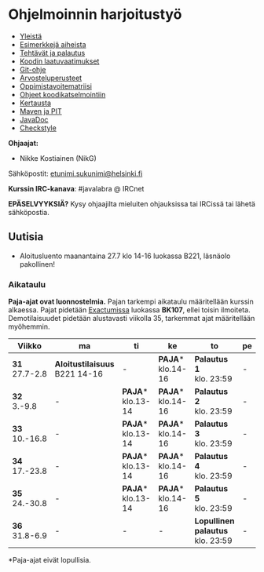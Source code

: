 ﻿# Ohjelmoinnin harjoitustyö
* [Yleistä](ohjeet/Yleistä.md)
* [Esimerkkejä aiheista](ohjeet/Esimerkkejä-aiheista.md)
* [Tehtävät ja palautus](ohjeet/Tehtävät-ja-palautus.md)
* [Koodin laatuvaatimukset](ohjeet/Koodin-laatuvaatimukset.md)
* [Git-ohje](ohjeet/Git-ohje.md)
* [Arvosteluperusteet](ohjeet/Arvosteluperusteet.md)
* [Oppimistavoitematriisi](http://www.cs.helsinki.fi/courses/58160/matriisi)
* [Ohjeet koodikatselmointiin](ohjeet/Koodikatselmointi.md)
* [Kertausta](ohjeet/Kertausta.md)
* [Maven ja PIT](ohjeet/Maven-ja-PIT.md)
* [JavaDoc](ohjeet/JavaDoc.md)
* [Checkstyle](ohjeet/Checkstyle.md)

**Ohjaajat:**
* Nikke Kostiainen (NikG)

Sähköpostit: etunimi.sukunimi@helsinki.fi

**Kurssin IRC-kanava**: 
\#javalabra @ IRCnet

**EPÄSELVYYKSIÄ?** Kysy ohjaajilta mieluiten ohjauksissa tai IRCissä tai lähetä sähköpostia.

## Uutisia

* Aloitusluento maanantaina 27.7 klo 14-16 luokassa B221, läsnäolo pakollinen!

### Aikataulu

**Paja-ajat ovat luonnostelmia.** Pajan tarkempi aikataulu määritellään kurssin alkaessa. Pajat pidetään [Exactumissa](http://www.helsinki.fi/teknos/opetustilat/kumpula/gh2b/default.htm) luokassa **BK107**, ellei toisin ilmoiteta. Demotilaisuudet pidetään alustavasti viikolla 35, tarkemmat ajat määritellään myöhemmin.

| Viikko | ma | ti | ke | to | pe | la | su |
| --- | --- | --- | --- | --- | --- | --- | --- |
| **31** <br> 27.7-2.8 |**Aloitustilaisuus**<br>B221 14-16|  -  |**PAJA***<br>klo.14-16|  **Palautus 1** <br> klo. 23:59 |  -  |  -  |  -  |
| **32** <br> 3.-9.8 |  -  |**PAJA***<br>klo.13-14|**PAJA***<br>klo.14-16|  **Palautus 2** <br> klo. 23:59 |  -  |  -  |  -  |
| **33** <br> 10.-16.8 |  -  |**PAJA***<br>klo.13-14|**PAJA***<br>klo.14-16|  **Palautus 3** <br> klo. 23:59 |  -  |  -  |**Katselmointi 1** <br> klo: 23:59  |
| **34** <br> 17.-23.8 |  -  |**PAJA***<br>klo.13-14|**PAJA***<br>klo.14-16|  **Palautus 4** <br> klo. 23:59 |  -  |  -  |  -  |
| **35** <br> 24.-30.8 |  -  |**PAJA***<br>klo.13-14|**PAJA***<br>klo.14-16|  **Palautus 5** <br> klo. 23:59 |  -  |  -  |**Katselmointi 2** <br> klo: 23:59  |
| **36** <br> 31.8-6.9 |  -  |  -  |  -  | **Lopullinen palautus** <br> klo. 23:59|  -  |  -  |  -  |
*Paja-ajat eivät lopullisia.
